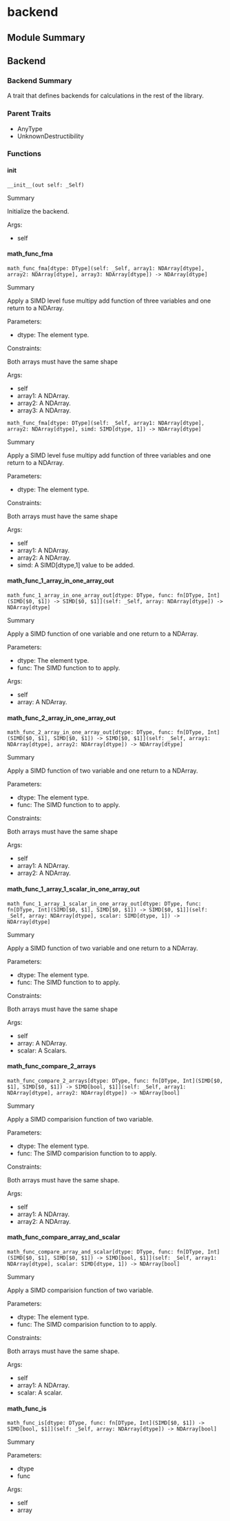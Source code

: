 



# backend

##  Module Summary
  

## Backend

### Backend Summary
  
  
A trait that defines backends for calculations in the rest of the library.  

### Parent Traits
  

- AnyType
- UnknownDestructibility
  

### Functions

#### __init__


```Mojo
__init__(out self: _Self)
```  
Summary  
  
Initialize the backend.  
  
Args:  

- self

#### math_func_fma


```Mojo
math_func_fma[dtype: DType](self: _Self, array1: NDArray[dtype], array2: NDArray[dtype], array3: NDArray[dtype]) -> NDArray[dtype]
```  
Summary  
  
Apply a SIMD level fuse multipy add function of three variables and one return to a NDArray.  
  
Parameters:  

- dtype: The element type.
  
Constraints:

Both arrays must have the same shape  
  
Args:  

- self
- array1: A NDArray.
- array2: A NDArray.
- array3: A NDArray.


```Mojo
math_func_fma[dtype: DType](self: _Self, array1: NDArray[dtype], array2: NDArray[dtype], simd: SIMD[dtype, 1]) -> NDArray[dtype]
```  
Summary  
  
Apply a SIMD level fuse multipy add function of three variables and one return to a NDArray.  
  
Parameters:  

- dtype: The element type.
  
Constraints:

Both arrays must have the same shape  
  
Args:  

- self
- array1: A NDArray.
- array2: A NDArray.
- simd: A SIMD[dtype,1] value to be added.

#### math_func_1_array_in_one_array_out


```Mojo
math_func_1_array_in_one_array_out[dtype: DType, func: fn[DType, Int](SIMD[$0, $1]) -> SIMD[$0, $1]](self: _Self, array: NDArray[dtype]) -> NDArray[dtype]
```  
Summary  
  
Apply a SIMD function of one variable and one return to a NDArray.  
  
Parameters:  

- dtype: The element type.
- func: The SIMD function to to apply.
  
Args:  

- self
- array: A NDArray.

#### math_func_2_array_in_one_array_out


```Mojo
math_func_2_array_in_one_array_out[dtype: DType, func: fn[DType, Int](SIMD[$0, $1], SIMD[$0, $1]) -> SIMD[$0, $1]](self: _Self, array1: NDArray[dtype], array2: NDArray[dtype]) -> NDArray[dtype]
```  
Summary  
  
Apply a SIMD function of two variable and one return to a NDArray.  
  
Parameters:  

- dtype: The element type.
- func: The SIMD function to to apply.
  
Constraints:

Both arrays must have the same shape  
  
Args:  

- self
- array1: A NDArray.
- array2: A NDArray.

#### math_func_1_array_1_scalar_in_one_array_out


```Mojo
math_func_1_array_1_scalar_in_one_array_out[dtype: DType, func: fn[DType, Int](SIMD[$0, $1], SIMD[$0, $1]) -> SIMD[$0, $1]](self: _Self, array: NDArray[dtype], scalar: SIMD[dtype, 1]) -> NDArray[dtype]
```  
Summary  
  
Apply a SIMD function of two variable and one return to a NDArray.  
  
Parameters:  

- dtype: The element type.
- func: The SIMD function to to apply.
  
Constraints:

Both arrays must have the same shape  
  
Args:  

- self
- array: A NDArray.
- scalar: A Scalars.

#### math_func_compare_2_arrays


```Mojo
math_func_compare_2_arrays[dtype: DType, func: fn[DType, Int](SIMD[$0, $1], SIMD[$0, $1]) -> SIMD[bool, $1]](self: _Self, array1: NDArray[dtype], array2: NDArray[dtype]) -> NDArray[bool]
```  
Summary  
  
Apply a SIMD comparision function of two variable.  
  
Parameters:  

- dtype: The element type.
- func: The SIMD comparision function to to apply.
  
Constraints:

Both arrays must have the same shape.  
  
Args:  

- self
- array1: A NDArray.
- array2: A NDArray.

#### math_func_compare_array_and_scalar


```Mojo
math_func_compare_array_and_scalar[dtype: DType, func: fn[DType, Int](SIMD[$0, $1], SIMD[$0, $1]) -> SIMD[bool, $1]](self: _Self, array1: NDArray[dtype], scalar: SIMD[dtype, 1]) -> NDArray[bool]
```  
Summary  
  
Apply a SIMD comparision function of two variable.  
  
Parameters:  

- dtype: The element type.
- func: The SIMD comparision function to to apply.
  
Constraints:

Both arrays must have the same shape.  
  
Args:  

- self
- array1: A NDArray.
- scalar: A scalar.

#### math_func_is


```Mojo
math_func_is[dtype: DType, func: fn[DType, Int](SIMD[$0, $1]) -> SIMD[bool, $1]](self: _Self, array: NDArray[dtype]) -> NDArray[bool]
```  
Summary  
  
  
  
Parameters:  

- dtype
- func
  
Args:  

- self
- array
